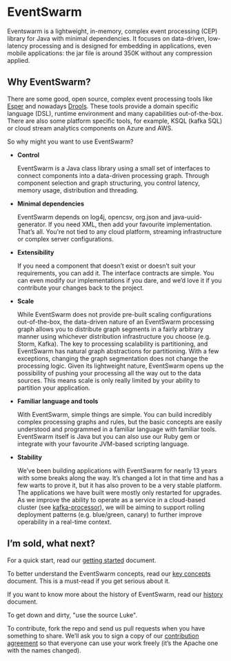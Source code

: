 # EventSwarm

Eventswarm is a lightweight, in-memory, complex event processing (CEP)
library for Java with minimal dependencies. It focuses on data-driven,
low-latency processing and is designed for embedding in applications,
even mobile applications: the jar file is around 350K without any
compression applied.

## Why EventSwarm?

There are some good, open source, complex event processing tools like
[Esper](http://esper.codehaus.org) and nowadays [Drools](http://drools.org).
These tools provide a domain specific language (DSL), runtime environment and many
capabilities out-of-the-box. There are also some platform specific tools, for 
example, KSQL (kafka SQL) or cloud stream analytics components on Azure and AWS. 

So why might you want to use EventSwarm?

-   **Control**

    EventSwarm is a Java class library using a small set of interfaces
    to connect components into a data-driven processing graph. Through
    component selection and graph structuring, you control latency,
    memory usage, distribution and threading.

-   **Minimal dependencies**

    EventSwarm depends on log4j, opencsv, org.json and
    java-uuid-generator. If you need XML, then add your favourite
    implementation. That’s all. You're not tied to any cloud platform,
    streaming infrastructure or complex server configurations.

-   **Extensibility**

    If you need a component that doesn’t exist or doesn’t suit your
    requirements, you can add it. The interface contracts are simple.
    You can even modify our implementations if you dare, and we’d love
    it if you contribute your changes back to the project.

-   **Scale**

    While EventSwarm does not provide pre-built scaling configurations
    out-of-the-box, the data-driven nature of an EventSwarm processing
    graph allows you to distribute graph segments in a fairly arbitrary
    manner using whichever distribution infrastructure you choose (e.g.
    Storm, Kafka). The key to processing scalability is partitioning,
    and EventSwarm has natural graph abstractions for partitioning. With
    a few exceptions, changing the graph segmentation does not change
    the processing logic. Given its lightweight nature, EventSwarm
    opens up the possibility of pushing your processing all the way out
    to the data sources. This means scale is only really limited by your
    ability to partition your application.

-   **Familiar language and tools**

    With EventSwarm, simple things are simple. You can build incredibly
    complex processing graphs and rules, but the basic concepts are
    easily understood and programmed in a familiar language with
    familiar tools. EventSwarm itself is Java but you can also use our
    Ruby gem or integrate with your favourite JVM-based scripting
    language.

-   **Stability**

    We’ve been building applications with EventSwarm for nearly 13 years with 
    some breaks along the way. It’s changed a lot in that time and has 
    a few warts to prove it, but it has also proven to be a very stable platform. 
    The applications we have built were mostly only restarted for upgrades. As we
    improve the ability to operate as a service in a cloud-based cluster (see 
    [kafka-processor](https://github.com/eventswarm/kafka-processor)), we will 
    be aiming to support rolling deployment patterns (e.g. blue/green, canary) to further 
    improve operability in a real-time context. 

## I’m sold, what next?

For a quick start, read our [getting started](./GETTING_STARTED.md) document.

To better understand the EventSwarm concepts, read our [key concepts](./CONCEPTS.md)
document. This is a must-read if you get serious about it.

If you want to know more about the history of EventSwarm, read our
[history](./HISTORY.md) document.

To get down and dirty, "use the source Luke".

To contribute, fork the repo and send us pull requests when you have
something to share. We’ll ask you to sign a copy of our [contribution
agreement](./CONTRIBUTORS_AGREEMENT.txt) so that everyone can use your
work freely (it’s the Apache one with the names changed).
